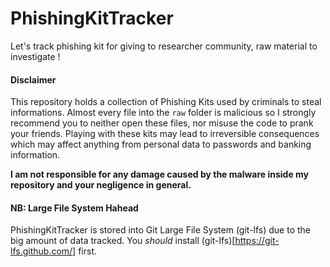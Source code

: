 # PhishingKitTracker
Let's track phishing kit for giving to researcher community, raw material to investigate !

#### Disclaimer
This repository holds a collection of Phishing Kits used by criminals to steal informations. Almost every file into the `raw` folder is malicious so I strongly recommend you to neither open these files, nor misuse the code to prank your friends. Playing with these kits may lead to irreversible consequences which may affect anything from personal data to passwords and banking information.

**I am not responsible for any damage caused by the malware inside my repository and your negligence in general.**

#### NB: Large File System Hahead
PhishingKitTracker is stored into Git Large File System (git-lfs) due to the big amount of data tracked. You *should* install (git-lfs)[https://git-lfs.github.com/] first. 
